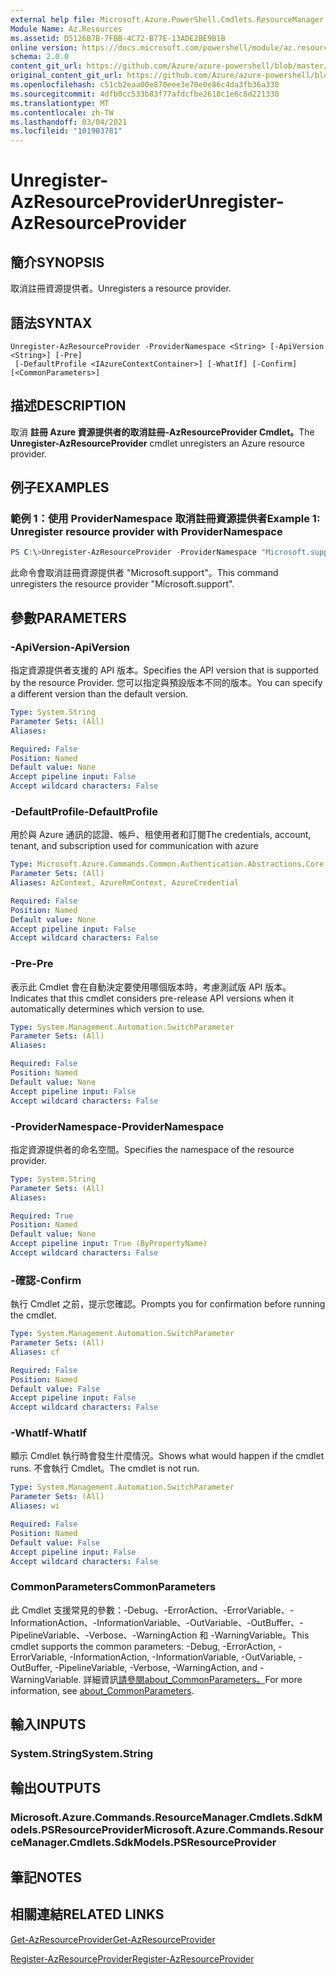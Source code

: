 ```yaml
---
external help file: Microsoft.Azure.PowerShell.Cmdlets.ResourceManager.dll-Help.xml
Module Name: Az.Resources
ms.assetid: D5126B7B-7FBB-4C72-B77E-13ADE2BE9B1B
online version: https://docs.microsoft.com/powershell/module/az.resources/unregister-azresourceprovider
schema: 2.0.0
content_git_url: https://github.com/Azure/azure-powershell/blob/master/src/Resources/Resources/help/Unregister-AzResourceProvider.md
original_content_git_url: https://github.com/Azure/azure-powershell/blob/master/src/Resources/Resources/help/Unregister-AzResourceProvider.md
ms.openlocfilehash: c51cb2eaa00e870eee3e70e0e86c4da3fb36a330
ms.sourcegitcommit: 4dfb0cc533b83f77afdcfbe2618c1e6c8d221330
ms.translationtype: MT
ms.contentlocale: zh-TW
ms.lasthandoff: 03/04/2021
ms.locfileid: "101903781"
---
```

# <span data-ttu-id="ee5eb-101">Unregister-AzResourceProvider</span><span class="sxs-lookup"><span data-stu-id="ee5eb-101">Unregister-AzResourceProvider</span></span>

## <span data-ttu-id="ee5eb-102">簡介</span><span class="sxs-lookup"><span data-stu-id="ee5eb-102">SYNOPSIS</span></span>
<span data-ttu-id="ee5eb-103">取消註冊資源提供者。</span><span class="sxs-lookup"><span data-stu-id="ee5eb-103">Unregisters a resource provider.</span></span>

## <span data-ttu-id="ee5eb-104">語法</span><span class="sxs-lookup"><span data-stu-id="ee5eb-104">SYNTAX</span></span>

```
Unregister-AzResourceProvider -ProviderNamespace <String> [-ApiVersion <String>] [-Pre]
 [-DefaultProfile <IAzureContextContainer>] [-WhatIf] [-Confirm] [<CommonParameters>]
```

## <span data-ttu-id="ee5eb-105">描述</span><span class="sxs-lookup"><span data-stu-id="ee5eb-105">DESCRIPTION</span></span>
<span data-ttu-id="ee5eb-106">取消 **註冊 Azure 資源提供者的取消註冊-AzResourceProvider Cmdlet。**</span><span class="sxs-lookup"><span data-stu-id="ee5eb-106">The **Unregister-AzResourceProvider** cmdlet unregisters an Azure resource provider.</span></span>

## <span data-ttu-id="ee5eb-107">例子</span><span class="sxs-lookup"><span data-stu-id="ee5eb-107">EXAMPLES</span></span>

### <span data-ttu-id="ee5eb-108">範例 1：使用 ProviderNamespace 取消註冊資源提供者</span><span class="sxs-lookup"><span data-stu-id="ee5eb-108">Example 1: Unregister resource provider with ProviderNamespace</span></span>

```powershell
PS C:\>Unregister-AzResourceProvider -ProviderNamespace "Microsoft.support"
```

<span data-ttu-id="ee5eb-109">此命令會取消註冊資源提供者 "Microsoft.support"。</span><span class="sxs-lookup"><span data-stu-id="ee5eb-109">This command unregisters the resource provider "Microsoft.support".</span></span>

## <span data-ttu-id="ee5eb-110">參數</span><span class="sxs-lookup"><span data-stu-id="ee5eb-110">PARAMETERS</span></span>

### <span data-ttu-id="ee5eb-111">-ApiVersion</span><span class="sxs-lookup"><span data-stu-id="ee5eb-111">-ApiVersion</span></span>
<span data-ttu-id="ee5eb-112">指定資源提供者支援的 API 版本。</span><span class="sxs-lookup"><span data-stu-id="ee5eb-112">Specifies the API version that is supported by the resource Provider.</span></span>
<span data-ttu-id="ee5eb-113">您可以指定與預設版本不同的版本。</span><span class="sxs-lookup"><span data-stu-id="ee5eb-113">You can specify a different version than the default version.</span></span>

```yaml
Type: System.String
Parameter Sets: (All)
Aliases:

Required: False
Position: Named
Default value: None
Accept pipeline input: False
Accept wildcard characters: False
```

### <span data-ttu-id="ee5eb-114">-DefaultProfile</span><span class="sxs-lookup"><span data-stu-id="ee5eb-114">-DefaultProfile</span></span>
<span data-ttu-id="ee5eb-115">用於與 Azure 通訊的認證、帳戶、租使用者和訂閱</span><span class="sxs-lookup"><span data-stu-id="ee5eb-115">The credentials, account, tenant, and subscription used for communication with azure</span></span>

```yaml
Type: Microsoft.Azure.Commands.Common.Authentication.Abstractions.Core.IAzureContextContainer
Parameter Sets: (All)
Aliases: AzContext, AzureRmContext, AzureCredential

Required: False
Position: Named
Default value: None
Accept pipeline input: False
Accept wildcard characters: False
```

### <span data-ttu-id="ee5eb-116">-Pre</span><span class="sxs-lookup"><span data-stu-id="ee5eb-116">-Pre</span></span>
<span data-ttu-id="ee5eb-117">表示此 Cmdlet 會在自動決定要使用哪個版本時，考慮測試版 API 版本。</span><span class="sxs-lookup"><span data-stu-id="ee5eb-117">Indicates that this cmdlet considers pre-release API versions when it automatically determines which version to use.</span></span>

```yaml
Type: System.Management.Automation.SwitchParameter
Parameter Sets: (All)
Aliases:

Required: False
Position: Named
Default value: None
Accept pipeline input: False
Accept wildcard characters: False
```

### <span data-ttu-id="ee5eb-118">-ProviderNamespace</span><span class="sxs-lookup"><span data-stu-id="ee5eb-118">-ProviderNamespace</span></span>
<span data-ttu-id="ee5eb-119">指定資源提供者的命名空間。</span><span class="sxs-lookup"><span data-stu-id="ee5eb-119">Specifies the namespace of the resource provider.</span></span>

```yaml
Type: System.String
Parameter Sets: (All)
Aliases:

Required: True
Position: Named
Default value: None
Accept pipeline input: True (ByPropertyName)
Accept wildcard characters: False
```

### <span data-ttu-id="ee5eb-120">-確認</span><span class="sxs-lookup"><span data-stu-id="ee5eb-120">-Confirm</span></span>
<span data-ttu-id="ee5eb-121">執行 Cmdlet 之前，提示您確認。</span><span class="sxs-lookup"><span data-stu-id="ee5eb-121">Prompts you for confirmation before running the cmdlet.</span></span>

```yaml
Type: System.Management.Automation.SwitchParameter
Parameter Sets: (All)
Aliases: cf

Required: False
Position: Named
Default value: False
Accept pipeline input: False
Accept wildcard characters: False
```

### <span data-ttu-id="ee5eb-122">-WhatIf</span><span class="sxs-lookup"><span data-stu-id="ee5eb-122">-WhatIf</span></span>
<span data-ttu-id="ee5eb-123">顯示 Cmdlet 執行時會發生什麼情況。</span><span class="sxs-lookup"><span data-stu-id="ee5eb-123">Shows what would happen if the cmdlet runs.</span></span>
<span data-ttu-id="ee5eb-124">不會執行 Cmdlet。</span><span class="sxs-lookup"><span data-stu-id="ee5eb-124">The cmdlet is not run.</span></span>

```yaml
Type: System.Management.Automation.SwitchParameter
Parameter Sets: (All)
Aliases: wi

Required: False
Position: Named
Default value: False
Accept pipeline input: False
Accept wildcard characters: False
```

### <span data-ttu-id="ee5eb-125">CommonParameters</span><span class="sxs-lookup"><span data-stu-id="ee5eb-125">CommonParameters</span></span>
<span data-ttu-id="ee5eb-126">此 Cmdlet 支援常見的參數：-Debug、-ErrorAction、-ErrorVariable、-InformationAction、-InformationVariable、-OutVariable、-OutBuffer、-PipelineVariable、-Verbose、-WarningAction 和 -WarningVariable。</span><span class="sxs-lookup"><span data-stu-id="ee5eb-126">This cmdlet supports the common parameters: -Debug, -ErrorAction, -ErrorVariable, -InformationAction, -InformationVariable, -OutVariable, -OutBuffer, -PipelineVariable, -Verbose, -WarningAction, and -WarningVariable.</span></span> <span data-ttu-id="ee5eb-127">詳細資訊[請參閱about_CommonParameters。](http://go.microsoft.com/fwlink/?LinkID=113216)</span><span class="sxs-lookup"><span data-stu-id="ee5eb-127">For more information, see [about_CommonParameters](http://go.microsoft.com/fwlink/?LinkID=113216).</span></span>

## <span data-ttu-id="ee5eb-128">輸入</span><span class="sxs-lookup"><span data-stu-id="ee5eb-128">INPUTS</span></span>

### <span data-ttu-id="ee5eb-129">System.String</span><span class="sxs-lookup"><span data-stu-id="ee5eb-129">System.String</span></span>

## <span data-ttu-id="ee5eb-130">輸出</span><span class="sxs-lookup"><span data-stu-id="ee5eb-130">OUTPUTS</span></span>

### <span data-ttu-id="ee5eb-131">Microsoft.Azure.Commands.ResourceManager.Cmdlets.SdkModels.PSResourceProvider</span><span class="sxs-lookup"><span data-stu-id="ee5eb-131">Microsoft.Azure.Commands.ResourceManager.Cmdlets.SdkModels.PSResourceProvider</span></span>

## <span data-ttu-id="ee5eb-132">筆記</span><span class="sxs-lookup"><span data-stu-id="ee5eb-132">NOTES</span></span>

## <span data-ttu-id="ee5eb-133">相關連結</span><span class="sxs-lookup"><span data-stu-id="ee5eb-133">RELATED LINKS</span></span>

[<span data-ttu-id="ee5eb-134">Get-AzResourceProvider</span><span class="sxs-lookup"><span data-stu-id="ee5eb-134">Get-AzResourceProvider</span></span>](./Get-AzResourceProvider.md)

[<span data-ttu-id="ee5eb-135">Register-AzResourceProvider</span><span class="sxs-lookup"><span data-stu-id="ee5eb-135">Register-AzResourceProvider</span></span>](./Register-AzResourceProvider.md)



